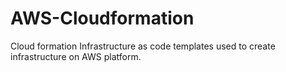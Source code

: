 # AWS-Cloudformation
Cloud formation Infrastructure as code templates used to create infrastructure on AWS platform.
